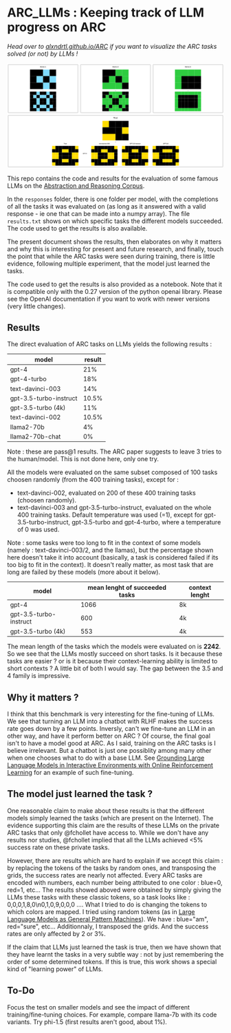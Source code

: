 # ARC_LLMs : Keeping track of LLM progress on ARC
 
 *Head over to [alxndrtl.github.io/ARC](https://alxndrtl.github.io/ARC/) if you want to visualize the ARC tasks solved (or not) by LLMs !*
 
![example_task](example_task.png)

 
 This repo contains the code and results for the evaluation of some famous LLMs on the [Abstraction and Reasoning Corpus](https://github.com/fchollet/ARC).
 
 In the `responses` folder, there is one folder per model, with the completions of all the tasks it was evaluated on (as long as it answered with a valid response - ie one that can be made into a numpy array). The file `results.txt` shows on which specific tasks the different models succeeded. The code used to get the results is also available.
 
 The present document shows the results, then elaborates on why it matters and why this is interesting for present and future research, and finally, touch the point that while the ARC tasks were seen during training, there is little evidence, following multiple experiment, that the model just learned the tasks.

 The code used to get the results is also provided as a notebook. Note that it is compatible only with the 0.27 version of the python openai library. Please see the OpenAI documentation if you want to work with newer versions (very little changes).
 
 ## Results
 
 The direct evaluation of ARC tasks on LLMs yields the following results :
 
<div align="center">
 
 | model                  | result |
|------------------------|--------|
| gpt-4                  | 21%    |
| gpt-4-turbo            | 18%    |
| text-davinci-003       | 14%    |
| gpt-3.5-turbo-instruct | 10.5%  |
| gpt-3.5-turbo (4k)         | 11%  |
| text-davinci-002       | 10.5%  |
| llama2-70b             | 4%     |
| llama2-70b-chat        | 0%     |

</div>

Note : these are pass@1 results. The ARC paper suggests to leave 3 tries to the human/model. This is not done here, only one try. 

All the models were evaluated on the same subset composed of 100 tasks choosen randomly (from the 400 training tasks), except for :
- text-davinci-002, evaluated on 200 of these 400 training tasks (choosen randomly).
- text-davinci-003 and gpt-3.5-turbo-instruct, evaluated on the whole 400 training tasks.
Default temperature was used (=1), except for gpt-3.5-turbo-instruct, gpt-3.5-turbo and gpt-4-turbo, where a temperature of 0 was used.

Note : some tasks were too long to fit in the context of some models (namely : text-davinci-003/2, and the llamas), but the percentage shown here doesn't take it into account (basically, a task is considered failed if its too big to fit in the context). It doesn't really matter, as most task that are long are failed by these models (more about it below).

<div align="center">

 | model                  | mean lenght of succeeded tasks | context lenght |
|------------------------|--------|--- |
| gpt-4                  | 1066    | 8k |
| gpt-3.5-turbo-instruct | 600  | 4k |
| gpt-3.5-turbo (4k)         | 553  | 4k|

</div>

The mean length of the tasks which the models were evaluated on is <b>2242</b>. So we see that the LLMs mostly succeed on short tasks. Is it because these tasks are easier ? or is it because their context-learning ability is limited to short contexts ? A little bit of both I would say. The gap between the 3.5 and 4 family is impressive.


## Why it matters ?

I think that this benchmark is very interesting for the fine-tuning of LLMs. We see that turning an LLM into a chatbot with RLHF makes the success rate goes down by a few points. Inversly, can't we fine-tune an LLM in an other way, and have it perform better on ARC ? Of course, the final goal isn't to have a model good at ARC. As I said, training on the ARC tasks is I believe irrelevant. But a chatbot is just one possiblity among many other when one chooses what to do with a base LLM. See [Grounding Large Language Models in Interactive Environments with Online Reinforcement Learning](https://arxiv.org/abs/2302.02662) for an example of such fine-tuning.

## The model just learned the task ?

One reasonable claim to make about these results is that the different models simply learned the tasks (which are present on the Internet). The evidence supporting this claim are the results of these LLMs on the private ARC tasks that only @fchollet have access to.
While we don't have any results nor studies, @fchollet implied that all the LLMs achieved <5% success rate on these private tasks.

However, there are results which are hard to explain if we accept this claim : by replacing the tokens of the tasks by random ones, and transposing the grids, the success rates are nearly not affected.
Every ARC tasks are encoded with numbers, each number being attributed to one color : blue=0, red=1, etc...
The results showed aboved were obtained by simply giving the LLMs these tasks with these classic tokens, so a task looks like : 0,0,0,1,8,0\n0,1,0,9,0,0,0 ....
What I tried to do is changing the tokens to which colors are mapped. I tried using random tokens (as in [Large Language Models as General Pattern Machines](https://arxiv.org/abs/2307.04721)). We have : blue="am", red="sure", etc...
Additionnaly, I transposed the grids.
And the success rates are only affected by 2 or 3%.

If the claim that LLMs just learned the task is true, then we have shown that they have learnt the tasks in a very subtle way : not by just remembering the order of some determined tokens.
If this is true, this work shows a special kind of "learning power" of LLMs.


## To-Do
Focus the test on smaller models and see the impact of different training/fine-tuning choices.
For example, compare llama-7b with its code variants. Try phi-1.5 (first results aren't good, about 1%).
